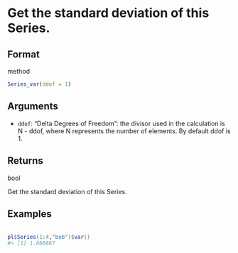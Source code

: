 # Get the standard deviation of this Series.

## Format

method

```r
Series_var(ddof = 1)
```

## Arguments

- `ddof`: “Delta Degrees of Freedom”: the divisor used in the calculation is N - ddof, where N represents the number of elements. By default ddof is 1.

## Returns

bool

Get the standard deviation of this Series.

## Examples

<pre class='r-example'> <code> <span class='r-in'><span></span></span>
<span class='r-in'><span><span class='va'>pl</span><span class='op'>$</span><span class='fu'>Series</span><span class='op'>(</span><span class='fl'>1</span><span class='op'>:</span><span class='fl'>4</span>,<span class='st'>"bob"</span><span class='op'>)</span><span class='op'>$</span><span class='fu'>var</span><span class='op'>(</span><span class='op'>)</span></span></span>
<span class='r-out co'><span class='r-pr'>#&gt;</span> [1] 1.666667</span>
 </code></pre>